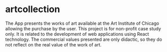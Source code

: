 # artcollection
The App presents the works of art available at the Art Institute of Chicago allowing the purchase by the user.
This project is for non-profit case study only. It is related to the development of web applications using React technology. The commercial values presented are only didactic, so they do not reflect on the real value of the work of art.
